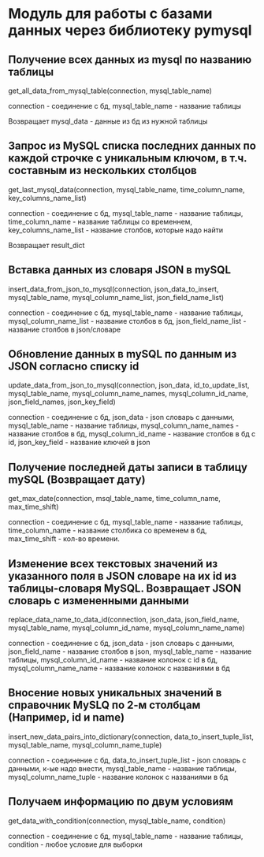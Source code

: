 # Модуль для работы с базами данных через библиотеку pymysql

## Получение всех данных из mysql по названию таблицы

get_all_data_from_mysql_table(connection, mysql_table_name) 

connection - соединение с бд, mysql_table_name - название таблицы

Возвращает mysql_data - данные из бд из нужной таблицы

## Запрос из MySQL списка последних данных по каждой строчке с уникальным ключом, в т.ч. составным из нескольких столбцов

get_last_mysql_data(connection,  mysql_table_name, time_column_name, key_columns_name_list)

connection - соединение с бд, mysql_table_name - название таблицы, time_column_name - название таблицы со временнем, key_columns_name_list - название столбов, которые надо найти

Возвращает result_dict

## Вставка данных из словаря JSON в mySQL

insert_data_from_json_to_mysql(connection, json_data_to_insert, mysql_table_name, mysql_column_name_list, json_field_name_list)

connection - соединение с бд, mysql_table_name - название таблицы, mysql_column_name_list - название столбов в бд, json_field_name_list -  название столбов в json/словаре

## Обновление данных в mySQL по данным из JSON согласно списку id

update_data_from_json_to_mysql(connection, json_data, id_to_update_list, mysql_table_name, mysql_column_name_names, mysql_column_id_name, json_field_names, json_key_field)

connection - соединение с бд, json_data - json словарь с данными,  mysql_table_name - название таблицы, mysql_column_name_names - название столбов в бд, mysql_column_id_name -  название столбов в бд c id, json_key_field - название ключей в json

## Получение последней даты записи в таблицу mySQL (Возвращает дату)

get_max_date(connection, msql_table_name, time_column_name, max_time_shift)

connection - соединение с бд, mysql_table_name - название таблицы, time_column_name - название столбика со временем в бд, max_time_shift -  кол-во времени.

## Изменение всех текстовых значений из указанного поля в JSON словаре на их id из таблицы-словаря MySQL. Возвращает JSON словарь с измененными данными
replace_data_name_to_data_id(connection, json_data, json_field_name, mysql_table_name, mysql_column_id_name, mysql_column_name_name)

connection - соединение с бд, json_data - json словарь с данными, json_field_name - название столбов в json, mysql_table_name -  название таблицы, mysql_column_id_name - название колонок с id в бд, mysql_column_name_name - название колонок с названиями в бд

## Вносение новых уникальных значений в справочник MySLQ по 2-м столбцам (Например, id и name)
insert_new_data_pairs_into_dictionary(connection, data_to_insert_tuple_list, mysql_table_name, mysql_column_name_tuple)

connection - соединение с бд, data_to_insert_tuple_list - json словарь с данными, к-ые надо внести,  mysql_table_name -  название таблицы, mysql_column_name_tuple - название колонок с названиями в бд

## Получаем информацию по двум условиям
get_data_with_condition(connection, mysql_table_name, condition)

connection - соединение с бд, mysql_table_name -  название таблицы,  condition - любое условие для выборки
